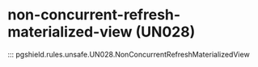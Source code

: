 # non-concurrent-refresh-materialized-view (UN028)

::: pgshield.rules.unsafe.UN028.NonConcurrentRefreshMaterializedView

